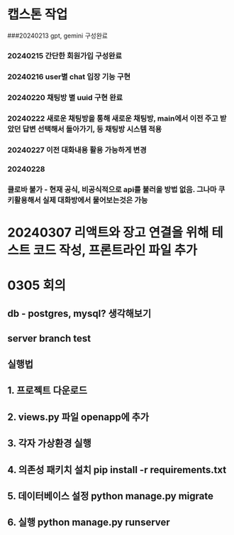 # 캡스톤 작업
###20240213 gpt, gemini 구성완료
### 20240215 간단한 회원가입 구성완료
### 20240216 user별 chat 입장 기능 구현
### 20240220 채팅방 별 uuid 구현 완료
### 20240222 새로운 채팅방을 통해 새로운 채팅방, main에서 이전 주고 받았던 답변 선택해서 돌아가기, 등 채팅방 시스템 적용
### 20240227 이전 대화내용 활용 가능하게 변경
### 20240228 
### 클로바 불가 - 현재 공식, 비공식적으로 api를 불러올 방법 없음. 그나마 쿠키활용해서 실제 대화방에서 물어보는것은 가능

# 20240307 리액트와 장고 연결을 위해 테스트 코드 작성, 프론트라인 파일 추가


# 0305 회의

## db - postgres, mysql? 생각해보기

## server branch test

## 실행법
## 1. 프로젝트 다운로드
## 2. views.py 파일 openapp에 추가
## 3. 각자 가상환경 실행
## 4. 의존성 패키치 설치 pip install -r requirements.txt 
## 5. 데이터베이스 설정 python manage.py migrate
## 6. 실행 python manage.py runserver


